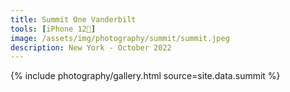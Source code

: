 ```yaml
---
title: Summit One Vanderbilt
tools: [iPhone 12📱]
image: /assets/img/photography/summit/summit.jpeg
description: New York - October 2022
---
```

<title>Summit One Vanderbilt</title>
 <div class="container-fluid">
 <div class="row">

{% include photography/gallery.html source=site.data.summit %}

</div>
</div>